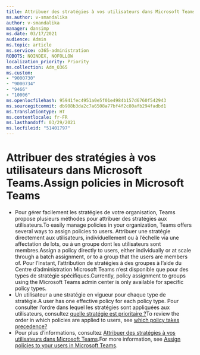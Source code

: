 ```yaml
---
title: Attribuer des stratégies à vos utilisateurs dans Microsoft Teams.
ms.author: v-smandalika
author: v-smandalika
manager: dansimp
ms.date: 03/17/2021
audience: Admin
ms.topic: article
ms.service: o365-administration
ROBOTS: NOINDEX, NOFOLLOW
localization_priority: Priority
ms.collection: Adm_O365
ms.custom:
- "9000730"
- "9000734"
- "9466"
- "10006"
ms.openlocfilehash: 95941fec4951a0e5f01e4984b157d6760f542943
ms.sourcegitcommit: db908b3da2c7a6508a77bf4f2c80afb294fadbd1
ms.translationtype: HT
ms.contentlocale: fr-FR
ms.lasthandoff: 03/29/2021
ms.locfileid: "51401797"
---
```

# <a name="assign-policies-in-microsoft-teams"></a><span data-ttu-id="4688c-102">Attribuer des stratégies à vos utilisateurs dans Microsoft Teams.</span><span class="sxs-lookup"><span data-stu-id="4688c-102">Assign policies in Microsoft Teams</span></span>

- <span data-ttu-id="4688c-103">Pour gérer facilement les stratégies de votre organisation, Teams propose plusieurs méthodes pour attribuer des stratégies aux utilisateurs.</span><span class="sxs-lookup"><span data-stu-id="4688c-103">To easily manage policies in your organization, Teams offers several ways to assign policies to users.</span></span> <span data-ttu-id="4688c-104">Attribuer une stratégie directement aux utilisateurs, individuellement ou à l’échelle via une affectation de lots, ou à un groupe dont les utilisateurs sont membres.</span><span class="sxs-lookup"><span data-stu-id="4688c-104">Assign a policy directly to users, either individually or at scale through a batch assignment, or to a group that the users are members of.</span></span>  <span data-ttu-id="4688c-105">Pour l’instant, l’attribution de stratégies à des groupes à l’aide du Centre d’administration Microsoft Teams n’est disponible que pour des types de stratégie spécifiques.</span><span class="sxs-lookup"><span data-stu-id="4688c-105">Currently, policy assignment to groups using the Microsoft Teams admin center is only available for specific policy types.</span></span> 
- <span data-ttu-id="4688c-106">Un utilisateur a une stratégie en vigueur pour chaque type de stratégie.</span><span class="sxs-lookup"><span data-stu-id="4688c-106">A user has one effective policy for each policy type.</span></span> <span data-ttu-id="4688c-107">Pour consulter l’ordre dans lequel les stratégies sont appliquées aux utilisateurs, consultez [quelle stratégie est prioritaire ?](https://docs.microsoft.com/microsoftteams/assign-policies#which-policy-takes-precedence)</span><span class="sxs-lookup"><span data-stu-id="4688c-107">To review the order in which policies are applied to users, see [which policy takes precedence?](https://docs.microsoft.com/microsoftteams/assign-policies#which-policy-takes-precedence)</span></span>
- <span data-ttu-id="4688c-108">Pour plus d’informations, consultez [Attribuer des stratégies à vos utilisateurs dans Microsoft Teams](https://docs.microsoft.com/microsoftteams/assign-policies).</span><span class="sxs-lookup"><span data-stu-id="4688c-108">For more information, see [Assign policies to your users in Microsoft Teams](https://docs.microsoft.com/microsoftteams/assign-policies).</span></span>
